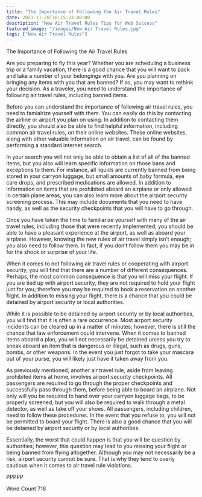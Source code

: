 ```yaml
---
title: "The Importance of Following the Air Travel Rules"
date: 2021-11-28T18:15:23-08:00
description: "New Air Travel Rules Tips for Web Success"
featured_image: "/images/New Air Travel Rules.jpg"
tags: ["New Air Travel Rules"]
---
```


The Importance of Following the Air Travel Rules

Are you preparing to fly this year? Whether you are scheduling a business trip or a family vacation, there is a good chance that you will want to pack and take a number of your belongings with you.  Are you planning on bringing any items with you that are banned?  If so, you may want to rethink your decision.  As a traveler, you need to understand the importance of following air travel rules, including banned items.  

Before you can understand the importance of following air travel rules, you need to famialrize yourself with them. You can easily do this by contacting the airline or airport you plan on using.  In addition to contacting them directly, you should also be able to find helpful information, including common air travel rules, on their online websites. These online websites, along with other valuable information on air travel, can be found by performing a standard internet search.

In your search you will not only be able to obtain a list of all of the banned items, but you also will learn specific information on those bans and exceptions to them. For instance, all liquids are currently banned from being stored in your carryon luggage, but small amounts of baby formula, eye care drops, and prescribed medications are allowed.  In addition to information on items that are prohibited aboard an airplane or only allowed in certain plane areas, you can also learn more about the airport security screening process. This may include documents that you need to have handy, as well as the security checkpoints that you will have to go through.  

Once you have taken the time to familiarize yourself with many of the air travel rules, including those that were recently implemented, you should be able to have a pleasant experience at the airport, as well as aboard your airplane.  However, knowing the new rules of air travel simply isn’t enough; you also need to follow them.  In fact, if you don’t follow them you may be in for the shock or surprise of your life.  

When it comes to not following air travel rules or cooperating with airport security, you will find that there are a number of different consequences.  Perhaps, the most common consequence is that you will miss your flight.  If you are tied up with airport security, they are not required to hold your flight just for you; therefore you may be required to book a reservation on another flight.  In addition to missing your flight, there is a chance that you could be detained by airport security or local authorities.  

While it is possible to be detained by airport security or by local authorities, you will find that it is often a rare occurrence.  Most airport security incidents can be cleared up in a matter of minutes; however, there is still the chance that law enforcement could intervene.  When it comes to banned items aboard a plan, you will not necessarily be detained unless you try to sneak aboard an item that is dangerous or illegal, such as drugs, guns, bombs, or other weapons. In the event you just forgot to take your mascara out of your purse, you will likely just have it taken away from you.  

As previously mentioned, another air travel rule, aside from leaving prohibited items at home, involves airport security checkpoints. All passengers are required to go through the proper checkpoints and successfully pass through them, before being able to board an airplane.  Not only will you be required to hand over your carryon luggage bags, to be properly screened, but you will also be required to walk through a metal detector, as well as take off your shoes. All passengers, including children, need to follow these procedures. In the event that you refuse to, you will not be permitted to board your flight.  There is also a good chance that you will be detained by airport security or by local authorities.

Essentially, the worst that could happen is that you will be question by authorities; however, this question may lead to you missing your flight or being banned from flying altogether. Although you may not necessarily be a risk, airport security cannot be sure.  That is why they tend to overly cautious when it comes to air travel rule violations.

PPPPP

Word Count 718


